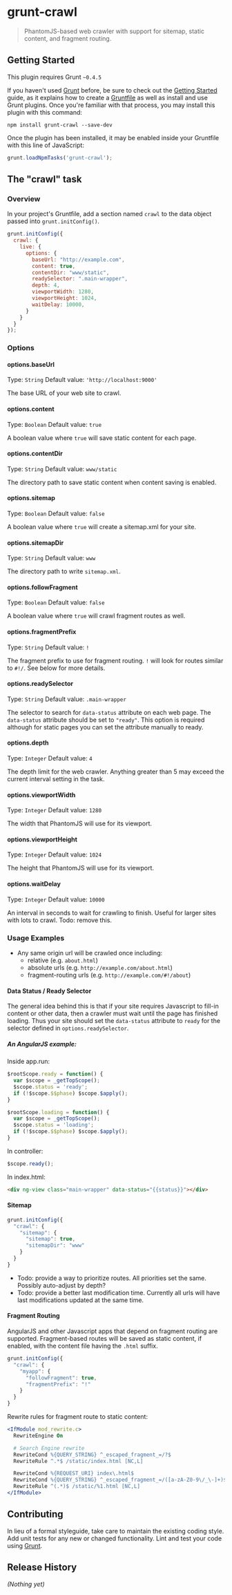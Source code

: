 # grunt-crawl

> PhantomJS-based web crawler with support for sitemap, static content, and fragment routing.

## Getting Started
This plugin requires Grunt `~0.4.5`

If you haven't used [Grunt](http://gruntjs.com/) before, be sure to check out the [Getting Started](http://gruntjs.com/getting-started) guide, as it explains how to create a [Gruntfile](http://gruntjs.com/sample-gruntfile) as well as install and use Grunt plugins. Once you're familiar with that process, you may install this plugin with this command:

```shell
npm install grunt-crawl --save-dev
```

Once the plugin has been installed, it may be enabled inside your Gruntfile with this line of JavaScript:

```js
grunt.loadNpmTasks('grunt-crawl');
```

## The "crawl" task

### Overview
In your project's Gruntfile, add a section named `crawl` to the data object passed into `grunt.initConfig()`.

```js
grunt.initConfig({
  crawl: {
    live: {
      options: {
        baseUrl: "http://example.com",
        content: true,
        contentDir: "www/static",
        readySelector: ".main-wrapper",
        depth: 4,
        viewportWidth: 1280,
        viewportHeight: 1024,
        waitDelay: 10000,
      }
    }
  }
});
```

### Options

#### options.baseUrl
Type: `String`
Default value: `'http://localhost:9000'`

The base URL of your web site to crawl.

#### options.content
Type: `Boolean`
Default value: `true`

A boolean value where `true` will save static content for each page.

#### options.contentDir
Type: `String`
Default value: `www/static`

The directory path to save static content when content saving is enabled.

#### options.sitemap
Type: `Boolean`
Default value: `false`

A boolean value where `true` will create a sitemap.xml for your site.

#### options.sitemapDir
Type: `String`
Default value: `www`

The directory path to write `sitemap.xml`.

#### options.followFragment
Type: `Boolean`
Default value: `false`

A boolean value where `true` will crawl fragment routes as well.

#### options.fragmentPrefix
Type: `String`
Default value: `!`

The fragment prefix to use for fragment routing. `!` will look for routes similar to `#!/`. See below for more details.

#### options.readySelector
Type: `String`
Default value: `.main-wrapper`

The selector to search for `data-status` attribute on each web page. The `data-status` attribute should be set to `"ready"`. This option is required although for static pages you can set the attribute manually to ready.

#### options.depth
Type: `Integer`
Default value: `4`

The depth limit for the web crawler. Anything greater than 5 may exceed the current interval setting in the task.

#### options.viewportWidth
Type: `Integer`
Default value: `1280`

The width that PhantomJS will use for its viewport.

#### options.viewportHeight
Type: `Integer`
Default value: `1024`

The height that PhantomJS will use for its viewport.

#### options.waitDelay
Type: `Integer`
Default value: `10000`

An interval in seconds to wait for crawling to finish. Useful for larger sites with lots to crawl. Todo: remove this.

### Usage Examples

- Any same origin url will be crawled once including:
   - relative (e.g. `about.html`)
   - absolute urls (e.g. `http://example.com/about.html`)
   - fragment-routing urls (e.g. `http://example.com/#!/about`)

#### Data Status / Ready Selector

The general idea behind this is that if your site requires Javascript to fill-in content or other data, then a crawler must wait until the page has finished loading. Thus your site should set the `data-status` attribute to `ready` for the selector defined in `options.readySelector`.

##### An AngularJS example:

Inside app.run:
```js
$rootScope.ready = function() {
  var $scope = _getTopScope();
  $scope.status = 'ready';
  if (!$scope.$$phase) $scope.$apply();
}

$rootScope.loading = function() {
  var $scope = _getTopScope();
  $scope.status = 'loading';
  if (!$scope.$$phase) $scope.$apply();
}
```

In controller:
```js
$scope.ready();
```

In index.html:
```html
<div ng-view class="main-wrapper" data-status="{{status}}"></div>
```

#### Sitemap

```js
grunt.initConfig({
  "crawl": {
    "sitemap": {
      "sitemap": true,
      "sitemapDir": "www"
    }
  }
}
```

- Todo: provide a way to prioritize routes. All priorities set the same. Possibly auto-adjust by depth?
- Todo: provide a better last modification time. Currently all urls will have last modifications updated at the same time.

#### Fragment Routing

AngularJS and other Javascript apps that depend on fragment routing are supported. Fragment-based routes will be saved as static content, if enabled, with the content file having the `.html` suffix.

```js
grunt.initConfig({
  "crawl": {
    "myapp": {
      "followFragment": true,
      "fragmentPrefix": "!"
    }
  }
}
```

Rewrite rules for fragment route to static content:

```apache
<IfModule mod_rewrite.c>
  RewriteEngine On

  # Search Engine rewrite
  RewriteCond %{QUERY_STRING} ^_escaped_fragment_=/?$
  RewriteRule ^.*$ /static/index.html [NC,L]

  RewriteCond %{REQUEST_URI} index\.html$
  RewriteCond %{QUERY_STRING} ^_escaped_fragment_=/([a-zA-Z0-9\/_\-]+)$
  RewriteRule ^(.*)$ /static/%1.html [NC,L]
</IfModule>
```


## Contributing
In lieu of a formal styleguide, take care to maintain the existing coding style. Add unit tests for any new or changed functionality. Lint and test your code using [Grunt](http://gruntjs.com/).

## Release History
_(Nothing yet)_
